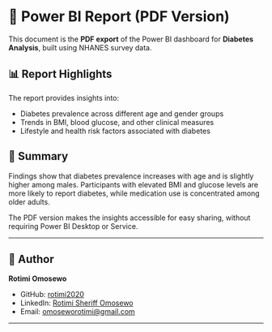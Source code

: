 # 📑 Power BI Report (PDF Version)  

This document is the **PDF export** of the Power BI dashboard for **Diabetes Analysis**, built using NHANES survey data.  

## 📊 Report Highlights  

The report provides insights into:  
- Diabetes prevalence across different age and gender groups  
- Trends in BMI, blood glucose, and other clinical measures  
- Lifestyle and health risk factors associated with diabetes  

## 📝 Summary  

Findings show that diabetes prevalence increases with age and is slightly higher among males. Participants with elevated BMI and glucose levels are more likely to report diabetes, while medication use is concentrated among older adults.  

The PDF version makes the insights accessible for easy sharing, without requiring Power BI Desktop or Service.  

---

## 👤 Author  

**Rotimi Omosewo**  
- GitHub: [rotimi2020](https://github.com/rotimi2020)  
- LinkedIn: [Rotimi Sheriff Omosewo](https://www.linkedin.com/in/rotimi-sheriff-omosewo-939a806b/)  
- Email: omoseworotimi@gmail.com  

---
